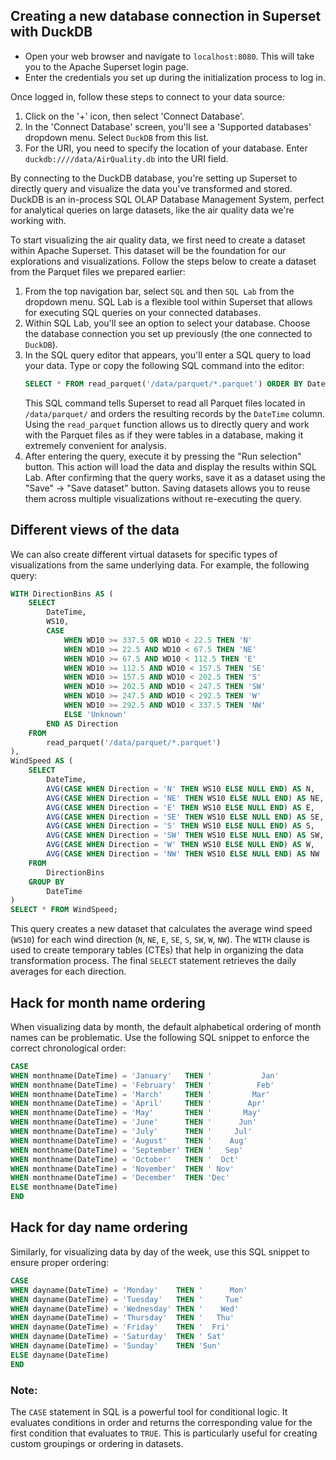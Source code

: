 ## Creating a new database connection in Superset with DuckDB

* Open your web browser and navigate to `localhost:8080`. This will take you to the Apache Superset login page.
* Enter the credentials you set up during the initialization process to log in.

Once logged in, follow these steps to connect to your data source:

1. Click on the '+' icon, then select 'Connect Database'.
2. In the 'Connect Database' screen, you'll see a 'Supported databases' dropdown menu. Select `DuckDB` from this list.
3. For the URI, you need to specify the location of your database. Enter `duckdb:////data/AirQuality.db` into the URI field.

By connecting to the DuckDB database, you're setting up Superset to directly query and visualize the data you've transformed and stored. DuckDB is an in-process SQL OLAP Database Management System, perfect for analytical queries on large datasets, like the air quality data we're working with.

To start visualizing the air quality data, we first need to create a dataset within Apache Superset. This dataset will be the foundation for our explorations and visualizations. Follow the steps below to create a dataset from the Parquet files we prepared earlier:

1. From the top navigation bar, select `SQL` and then `SQL Lab` from the dropdown menu. SQL Lab is a flexible tool within Superset that allows for executing SQL queries on your connected databases.
2. Within SQL Lab, you'll see an option to select your database. Choose the database connection you set up previously (the one connected to `DuckDB`).
3. In the SQL query editor that appears, you'll enter a SQL query to load your data. Type or copy the following SQL command into the editor:
    ```sql
    SELECT * FROM read_parquet('/data/parquet/*.parquet') ORDER BY DateTime;
    ```
    This SQL command tells Superset to read all Parquet files located in `/data/parquet/` and orders the resulting records by the `DateTime` column. Using the `read_parquet` function allows us to directly query and work with the Parquet files as if they were tables in a database, making it extremely convenient for analysis.
4. After entering the query, execute it by pressing the "Run selection" button. This action will load the data and display the results within SQL Lab. After confirming that the query works, save it as a dataset using the "Save" -> "Save dataset" button. Saving datasets allows you to reuse them across multiple visualizations without re-executing the query.

## Different views of the data

We can also create different virtual datasets for specific types of visualizations from the same underlying data. For example, the following query:

```sql
WITH DirectionBins AS (
    SELECT
        DateTime,
        WS10,
        CASE
            WHEN WD10 >= 337.5 OR WD10 < 22.5 THEN 'N'
            WHEN WD10 >= 22.5 AND WD10 < 67.5 THEN 'NE'
            WHEN WD10 >= 67.5 AND WD10 < 112.5 THEN 'E'
            WHEN WD10 >= 112.5 AND WD10 < 157.5 THEN 'SE'
            WHEN WD10 >= 157.5 AND WD10 < 202.5 THEN 'S'
            WHEN WD10 >= 202.5 AND WD10 < 247.5 THEN 'SW'
            WHEN WD10 >= 247.5 AND WD10 < 292.5 THEN 'W'
            WHEN WD10 >= 292.5 AND WD10 < 337.5 THEN 'NW'
            ELSE 'Unknown'
        END AS Direction
    FROM
        read_parquet('/data/parquet/*.parquet')
),
WindSpeed AS (
    SELECT
        DateTime,
        AVG(CASE WHEN Direction = 'N' THEN WS10 ELSE NULL END) AS N,
        AVG(CASE WHEN Direction = 'NE' THEN WS10 ELSE NULL END) AS NE,
        AVG(CASE WHEN Direction = 'E' THEN WS10 ELSE NULL END) AS E,
        AVG(CASE WHEN Direction = 'SE' THEN WS10 ELSE NULL END) AS SE,
        AVG(CASE WHEN Direction = 'S' THEN WS10 ELSE NULL END) AS S,
        AVG(CASE WHEN Direction = 'SW' THEN WS10 ELSE NULL END) AS SW,
        AVG(CASE WHEN Direction = 'W' THEN WS10 ELSE NULL END) AS W,
        AVG(CASE WHEN Direction = 'NW' THEN WS10 ELSE NULL END) AS NW
    FROM
        DirectionBins
    GROUP BY
        DateTime
)
SELECT * FROM WindSpeed;
```

This query creates a new dataset that calculates the average wind speed (`WS10`) for each wind direction (`N`, `NE`, `E`, `SE`, `S`, `SW`, `W`, `NW`). The `WITH` clause is used to create temporary tables (CTEs) that help in organizing the data transformation process. The final `SELECT` statement retrieves the daily averages for each direction.

## Hack for month name ordering

When visualizing data by month, the default alphabetical ordering of month names can be problematic. Use the following SQL snippet to enforce the correct chronological order:

```sql
CASE
WHEN monthname(DateTime) = 'January'   THEN '           Jan'
WHEN monthname(DateTime) = 'February'  THEN '          Feb'
WHEN monthname(DateTime) = 'March'     THEN '         Mar'
WHEN monthname(DateTime) = 'April'     THEN '        Apr'
WHEN monthname(DateTime) = 'May'       THEN '       May'
WHEN monthname(DateTime) = 'June'      THEN '      Jun'
WHEN monthname(DateTime) = 'July'      THEN '     Jul'
WHEN monthname(DateTime) = 'August'    THEN '    Aug'
WHEN monthname(DateTime) = 'September' THEN '   Sep'
WHEN monthname(DateTime) = 'October'   THEN '  Oct'
WHEN monthname(DateTime) = 'November'  THEN ' Nov'
WHEN monthname(DateTime) = 'December'  THEN 'Dec'
ELSE monthname(DateTime)
END
```

## Hack for day name ordering

Similarly, for visualizing data by day of the week, use this SQL snippet to ensure proper ordering:

```sql
CASE
WHEN dayname(DateTime) = 'Monday'    THEN '      Mon'
WHEN dayname(DateTime) = 'Tuesday'   THEN '     Tue'
WHEN dayname(DateTime) = 'Wednesday' THEN '    Wed'
WHEN dayname(DateTime) = 'Thursday'  THEN '   Thu'
WHEN dayname(DateTime) = 'Friday'    THEN '  Fri'
WHEN dayname(DateTime) = 'Saturday'  THEN ' Sat'
WHEN dayname(DateTime) = 'Sunday'    THEN 'Sun'
ELSE dayname(DateTime)
END
```

### Note:
The `CASE` statement in SQL is a powerful tool for conditional logic. It evaluates conditions in order and returns the corresponding value for the first condition that evaluates to `TRUE`. This is particularly useful for creating custom groupings or ordering in datasets.